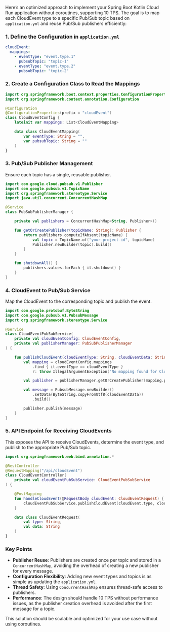 Here’s an optimized approach to implement your Spring Boot Kotlin Cloud Run application without coroutines, supporting 10 TPS. The goal is to map each CloudEvent type to a specific Pub/Sub topic based on `application.yml` and reuse Pub/Sub publishers efficiently:

### 1. Define the Configuration in `application.yml`
```yaml
cloudEvent:
  mappings:
    - eventType: "event.type.1"
      pubsubTopic: "topic-1"
    - eventType: "event.type.2"
      pubsubTopic: "topic-2"
```

### 2. Create a Configuration Class to Read the Mappings
```kotlin
import org.springframework.boot.context.properties.ConfigurationProperties
import org.springframework.context.annotation.Configuration

@Configuration
@ConfigurationProperties(prefix = "cloudEvent")
class CloudEventConfig {
    lateinit var mappings: List<CloudEventMapping>

    data class CloudEventMapping(
        var eventType: String = "",
        var pubsubTopic: String = ""
    )
}
```

### 3. Pub/Sub Publisher Management
Ensure each topic has a single, reusable publisher.
```kotlin
import com.google.cloud.pubsub.v1.Publisher
import com.google.pubsub.v1.TopicName
import org.springframework.stereotype.Service
import java.util.concurrent.ConcurrentHashMap

@Service
class PubSubPublisherManager {

    private val publishers = ConcurrentHashMap<String, Publisher>()

    fun getOrCreatePublisher(topicName: String): Publisher {
        return publishers.computeIfAbsent(topicName) {
            val topic = TopicName.of("your-project-id", topicName)
            Publisher.newBuilder(topic).build()
        }
    }

    fun shutdownAll() {
        publishers.values.forEach { it.shutdown() }
    }
}
```

### 4. CloudEvent to Pub/Sub Service
Map the CloudEvent to the corresponding topic and publish the event.
```kotlin
import com.google.protobuf.ByteString
import com.google.pubsub.v1.PubsubMessage
import org.springframework.stereotype.Service

@Service
class CloudEventPubSubService(
    private val cloudEventConfig: CloudEventConfig,
    private val publisherManager: PubSubPublisherManager
) {

    fun publishCloudEvent(cloudEventType: String, cloudEventData: String) {
        val mapping = cloudEventConfig.mappings
            .find { it.eventType == cloudEventType }
            ?: throw IllegalArgumentException("No mapping found for CloudEvent type: $cloudEventType")

        val publisher = publisherManager.getOrCreatePublisher(mapping.pubsubTopic)

        val message = PubsubMessage.newBuilder()
            .setData(ByteString.copyFromUtf8(cloudEventData))
            .build()

        publisher.publish(message)
    }
}
```

### 5. API Endpoint for Receiving CloudEvents
This exposes the API to receive CloudEvents, determine the event type, and publish to the appropriate Pub/Sub topic.
```kotlin
import org.springframework.web.bind.annotation.*

@RestController
@RequestMapping("/api/cloudEvent")
class CloudEventController(
    private val cloudEventPubSubService: CloudEventPubSubService
) {

    @PostMapping
    fun handleCloudEvent(@RequestBody cloudEvent: CloudEventRequest) {
        cloudEventPubSubService.publishCloudEvent(cloudEvent.type, cloudEvent.data)
    }

    data class CloudEventRequest(
        val type: String,
        val data: String
    )
}
```

### Key Points
- **Publisher Reuse**: Publishers are created once per topic and stored in a `ConcurrentHashMap`, avoiding the overhead of creating a new publisher for every message.
- **Configuration Flexibility**: Adding new event types and topics is as simple as updating the `application.yml`.
- **Thread Safety**: Using `ConcurrentHashMap` ensures thread-safe access to publishers.
- **Performance**: The design should handle 10 TPS without performance issues, as the publisher creation overhead is avoided after the first message for a topic.

This solution should be scalable and optimized for your use case without using coroutines.
